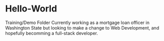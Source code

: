 # Hello-World
Training/Demo Folder
Currently working as a mortgage loan officer in Washington State but looking to make a change to Web Development, and hopefully becomming a full-stack developer.
